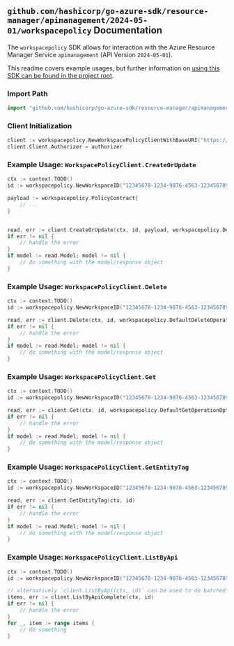 
## `github.com/hashicorp/go-azure-sdk/resource-manager/apimanagement/2024-05-01/workspacepolicy` Documentation

The `workspacepolicy` SDK allows for interaction with the Azure Resource Manager Service `apimanagement` (API Version `2024-05-01`).

This readme covers example usages, but further information on [using this SDK can be found in the project root](https://github.com/hashicorp/go-azure-sdk/tree/main/docs).

### Import Path

```go
import "github.com/hashicorp/go-azure-sdk/resource-manager/apimanagement/2024-05-01/workspacepolicy"
```


### Client Initialization

```go
client := workspacepolicy.NewWorkspacePolicyClientWithBaseURI("https://management.azure.com")
client.Client.Authorizer = authorizer
```


### Example Usage: `WorkspacePolicyClient.CreateOrUpdate`

```go
ctx := context.TODO()
id := workspacepolicy.NewWorkspaceID("12345678-1234-9876-4563-123456789012", "example-resource-group", "serviceValue", "workspaceIdValue")

payload := workspacepolicy.PolicyContract{
	// ...
}


read, err := client.CreateOrUpdate(ctx, id, payload, workspacepolicy.DefaultCreateOrUpdateOperationOptions())
if err != nil {
	// handle the error
}
if model := read.Model; model != nil {
	// do something with the model/response object
}
```


### Example Usage: `WorkspacePolicyClient.Delete`

```go
ctx := context.TODO()
id := workspacepolicy.NewWorkspaceID("12345678-1234-9876-4563-123456789012", "example-resource-group", "serviceValue", "workspaceIdValue")

read, err := client.Delete(ctx, id, workspacepolicy.DefaultDeleteOperationOptions())
if err != nil {
	// handle the error
}
if model := read.Model; model != nil {
	// do something with the model/response object
}
```


### Example Usage: `WorkspacePolicyClient.Get`

```go
ctx := context.TODO()
id := workspacepolicy.NewWorkspaceID("12345678-1234-9876-4563-123456789012", "example-resource-group", "serviceValue", "workspaceIdValue")

read, err := client.Get(ctx, id, workspacepolicy.DefaultGetOperationOptions())
if err != nil {
	// handle the error
}
if model := read.Model; model != nil {
	// do something with the model/response object
}
```


### Example Usage: `WorkspacePolicyClient.GetEntityTag`

```go
ctx := context.TODO()
id := workspacepolicy.NewWorkspaceID("12345678-1234-9876-4563-123456789012", "example-resource-group", "serviceValue", "workspaceIdValue")

read, err := client.GetEntityTag(ctx, id)
if err != nil {
	// handle the error
}
if model := read.Model; model != nil {
	// do something with the model/response object
}
```


### Example Usage: `WorkspacePolicyClient.ListByApi`

```go
ctx := context.TODO()
id := workspacepolicy.NewWorkspaceID("12345678-1234-9876-4563-123456789012", "example-resource-group", "serviceValue", "workspaceIdValue")

// alternatively `client.ListByApi(ctx, id)` can be used to do batched pagination
items, err := client.ListByApiComplete(ctx, id)
if err != nil {
	// handle the error
}
for _, item := range items {
	// do something
}
```
